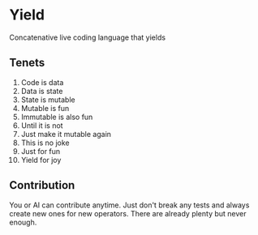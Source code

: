 # Yield

Concatenative live coding language that yields

## Tenets

1. Code is data
2. Data is state
3. State is mutable
4. Mutable is fun
5. Immutable is also fun
6. Until it is not
7. Just make it mutable again
8. This is no joke
9. Just for fun
10. Yield for joy

## Contribution

You or AI can contribute anytime. Just don't break any tests and always create new ones for new operators. There are already plenty but never enough.